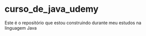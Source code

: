 # curso_de_java_udemy
Este é o repositório que estou construindo durante meu estudos na linguagem Java
